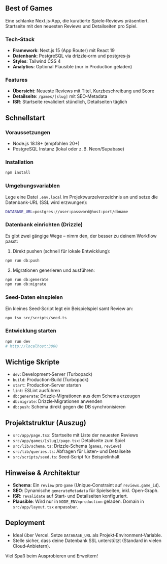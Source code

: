 ## Best of Games

Eine schlanke Next.js‑App, die kuratierte Spiele‑Reviews präsentiert. Startseite mit den neuesten Reviews und Detailseiten pro Spiel.

### Tech‑Stack
- **Framework**: Next.js 15 (App Router) mit React 19
- **Datenbank**: PostgreSQL via drizzle‑orm und postgres‑js
- **Styles**: Tailwind CSS 4
- **Analytics**: Optional Plausible (nur in Production geladen)

### Features
- **Übersicht**: Neueste Reviews mit Titel, Kurzbeschreibung und Score
- **Detailseite**: `/games/[slug]` mit SEO‑Metadata
- **ISR**: Startseite revalidiert stündlich, Detailseiten täglich

## Schnellstart

### Voraussetzungen
- Node.js 18.18+ (empfohlen 20+)
- PostgreSQL Instanz (lokal oder z. B. Neon/Supabase)

### Installation
```bash
npm install
```

### Umgebungsvariablen
Lege eine Datei `.env.local` im Projektwurzelverzeichnis an und setze die Datenbank‑URL (SSL wird erzwungen):
```bash
DATABASE_URL=postgres://user:password@host:port/dbname
```

### Datenbank einrichten (Drizzle)
Es gibt zwei gängige Wege – nimm den, der besser zu deinem Workflow passt:

1) Direkt pushen (schnell für lokale Entwicklung):
```bash
npm run db:push
```

2) Migrationen generieren und ausführen:
```bash
npm run db:generate
npm run db:migrate
```

### Seed‑Daten einspielen
Ein kleines Seed‑Script legt ein Beispielspiel samt Review an:
```bash
npx tsx src/scripts/seed.ts
```

### Entwicklung starten
```bash
npm run dev
# http://localhost:3000
```

## Wichtige Skripte
- `dev`: Development‑Server (Turbopack)
- `build`: Production‑Build (Turbopack)
- `start`: Production‑Server starten
- `lint`: ESLint ausführen
- `db:generate`: Drizzle‑Migrationen aus dem Schema erzeugen
- `db:migrate`: Drizzle‑Migrationen anwenden
- `db:push`: Schema direkt gegen die DB synchronisieren

## Projektstruktur (Auszug)
- `src/app/page.tsx`: Startseite mit Liste der neuesten Reviews
- `src/app/games/[slug]/page.tsx`: Detailseite zum Spiel
- `src/lib/schema.ts`: Drizzle‑Schema (`games`, `reviews`)
- `src/lib/queries.ts`: Abfragen für Listen‑ und Detailseite
- `src/scripts/seed.ts`: Seed‑Script für Beispielinhalt

## Hinweise & Architektur
- **Schema**: Ein `review` pro `game` (Unique‑Constraint auf `reviews.game_id`).
- **SEO**: Dynamische `generateMetadata` für Spielseiten, inkl. Open‑Graph.
- **ISR**: `revalidate` auf Start‑ und Detailseiten konfiguriert.
- **Plausible**: Wird nur in `NODE_ENV=production` geladen. Domain in `src/app/layout.tsx` anpassbar.

## Deployment
- Ideal über Vercel. Setze `DATABASE_URL` als Projekt‑Environment‑Variable.
- Stelle sicher, dass deine Datenbank SSL unterstützt (Standard in vielen Cloud‑Anbietern).

Viel Spaß beim Ausprobieren und Erweitern!
